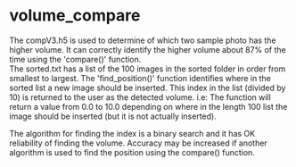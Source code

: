 # volume_compare
The compV3.h5 is used to determine of which two sample photo has the higher volume. It can correctly identify the higher volume about 87% of the time using the 'compare()' function. <br />
The sorted.txt has a list of the 100 images in the sorted folder in order from smallest to largest. The 'find_position()' function identifies where in the sorted list a new image should be inserted. This index in the list (divided by 10) is returned to the user as the detected volume. i.e: The function will return a value from 0.0 to 10.0 depending on where in the length 100 list the image should be inserted (but it is not actually inserted). <br /> 

The algorithm for finding the index is a binary search and it has OK reliability of finding the volume. Accuracy may be increased if another algorithm is used to find the position using the compare() function. 
